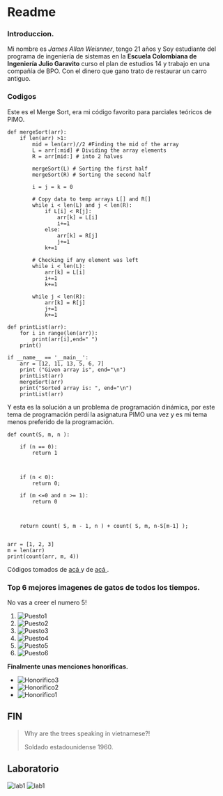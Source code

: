 ﻿# Readme

### Introduccion.
Mi nombre es *James Allan Weisnner*, tengo 21 años y Soy estudiante del programa de ingeniería de sistemas en la **Escuela Colombiana de Ingeniería Julio Garavito** curso el plan de estudios 14 y trabajo en una compañía de BPO. Con el dinero que gano trato de restaurar un carro antiguo.

### Codigos

Este es el Merge Sort, era mi código favorito para parciales teóricos de PIMO.

 
	def mergeSort(arr): 
	    if len(arr) >1: 
	        mid = len(arr)//2 #Finding the mid of the array 
	        L = arr[:mid] # Dividing the array elements  
	        R = arr[mid:] # into 2 halves 
	  
	        mergeSort(L) # Sorting the first half 
	        mergeSort(R) # Sorting the second half 
	  
	        i = j = k = 0
	          
	        # Copy data to temp arrays L[] and R[] 
	        while i < len(L) and j < len(R): 
	            if L[i] < R[j]: 
	                arr[k] = L[i] 
	                i+=1
	            else: 
	                arr[k] = R[j] 
	                j+=1
	            k+=1
	          
	        # Checking if any element was left 
	        while i < len(L): 
	            arr[k] = L[i] 
	            i+=1
	            k+=1
	          
	        while j < len(R): 
	            arr[k] = R[j] 
	            j+=1
	            k+=1
	  
	def printList(arr): 
	    for i in range(len(arr)):         
	        print(arr[i],end=" ") 
	    print() 
	   
	if __name__ == '__main__': 
	    arr = [12, 11, 13, 5, 6, 7]  
	    print ("Given array is", end="\n")  
	    printList(arr) 
	    mergeSort(arr) 
	    print("Sorted array is: ", end="\n") 
	    printList(arr) 


Y esta es la solución a un problema de programación dinámica, por este tema de programación perdí la asignatura PIMO una vez y es mi tema menos preferido de la programación. 

	def count(S, m, n ): 
	  
	    if (n == 0): 
	        return 1
	  
	     
	    
	    if (n < 0): 
	        return 0; 
	  
	    if (m <=0 and n >= 1): 
	        return 0
	  
	  
	 
	    return count( S, m - 1, n ) + count( S, m, n-S[m-1] ); 
	  
	 
	arr = [1, 2, 3] 
	m = len(arr) 
	print(count(arr, m, 4)) 

Códigos  tomados de [acá ](https://www.geeksforgeeks.org/merge-sort/) y de [acá ](https://www.geeksforgeeks.org/coin-change-dp-7/).

###  Top 6 mejores imagenes de gatos de todos los tiempos.

No vas a creer el numero 5!

1.  ![Puesto1](5pics/6.jpg) 
2.  ![Puesto2](5pics/5.jpg)
3.  ![Puesto3](5pics/4.jpg)
4.  ![Puesto4](5pics/3.jpg)
5.  ![Puesto5](5pics/2.jpg)
6.  ![Puesto6](5pics/1.jpg)

**Finalmente unas menciones honorificas.**

* ![Honorifico3](5pics/h3.jpg)
* ![Honorifico2](5pics/h2.jpg)
* ![Honorifico1](5pics/h1.jpg)

## FIN

> Why are the trees speaking in vietnamese?!
>   
> Soldado estadounidense 1960.

## Laboratorio

![lab1](5pics/git1.jpg)
![lab1](5pics/git2.jpg)
